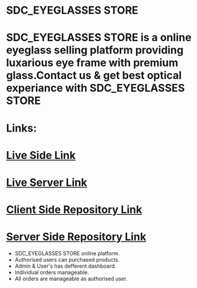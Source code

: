 # SDC_EYEGLASSES STORE

# SDC_EYEGLASSES STORE is a online eyeglass selling platform providing luxarious eye frame with premium glass.Contact us & get best optical experiance with SDC_EYEGLASSES STORE

# Links:
# [Live Side Link](https://sdc-eyeglass-store.web.app/)

# [Live Server Link](https://glacial-chamber-66798.herokuapp.com/)

# [Client Side Repository Link](https://github.com/programming-hero-web-course-4/niche-website-client-side-abusaeid95)

# [Server Side Repository Link](https://github.com/programming-hero-web-course-4/niche-website-server-side-abusaeid95)

- SDC_EYEGLASSES STORE online platform.
- Authorised users can purchased products.
- Admin & User's has defferent dashboard.
- Individual orders manageable.
- All orders are manageable as authorised user.